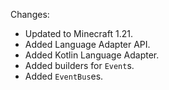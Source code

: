 Changes:

* Updated to Minecraft 1.21.
* Added Language Adapter API.
* Added Kotlin Language Adapter.
* Added builders for `Event`s.
* Added `EventBus`es.

